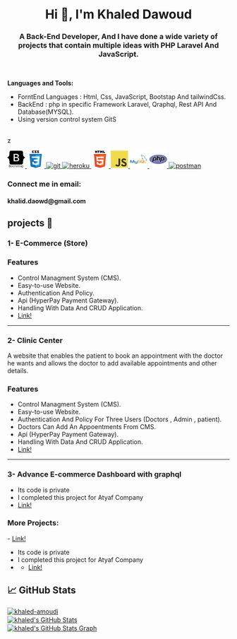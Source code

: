 <h1 align="center">Hi 👋, I'm Khaled Dawoud</h1>
<h3 align="center">A Back-End Developer, And
I have done a wide variety of projects that contain multiple ideas with PHP Laravel And JavaScript.</h3><br>


****Languages and Tools:****
 - ForntEnd Languages : Html, Css, JavaScript, Bootstap And tailwindCss.
 - BackEnd : php in specific Framework Laravel, Qraphql, Rest API And Database(MYSQL).
 - Using version control system GitS
  <br>
  z
<p align="left">  <a href="https://getbootstrap.com" target="_blank" rel="noreferrer"> <img src="https://raw.githubusercontent.com/devicons/devicon/master/icons/bootstrap/bootstrap-plain-wordmark.svg" alt="bootstrap" width="40" height="40"/> </a> <a href="https://www.w3schools.com/css/" target="_blank" rel="noreferrer"> <img src="https://raw.githubusercontent.com/devicons/devicon/master/icons/css3/css3-original-wordmark.svg" alt="css3" width="40" height="40"/> </a> <a href="https://git-scm.com/" target="_blank" rel="noreferrer"> <img src="https://www.vectorlogo.zone/logos/git-scm/git-scm-icon.svg" alt="git" width="40" height="40"/> </a> <a href="https://heroku.com" target="_blank" rel="noreferrer"> <img src="https://www.vectorlogo.zone/logos/heroku/heroku-icon.svg" alt="heroku" width="40" height="40"/> </a> <a href="https://www.w3.org/html/" target="_blank" rel="noreferrer"> <img src="https://raw.githubusercontent.com/devicons/devicon/master/icons/html5/html5-original-wordmark.svg" alt="html5" width="40" height="40"/> </a> <a href="https://developer.mozilla.org/en-US/docs/Web/JavaScript" target="_blank" rel="noreferrer"> <img src="https://raw.githubusercontent.com/devicons/devicon/master/icons/javascript/javascript-original.svg" alt="javascript" width="40" height="40"/> </a> <a href="https://www.mysql.com/" target="_blank" rel="noreferrer"> <img src="https://raw.githubusercontent.com/devicons/devicon/master/icons/mysql/mysql-original-wordmark.svg" alt="mysql" width="40" height="40"/> </a> <a href="https://www.php.net" target="_blank" rel="noreferrer"> <img src="https://raw.githubusercontent.com/devicons/devicon/master/icons/php/php-original.svg" alt="php" width="40" height="40"/> </a> <a href="https://postman.com" target="_blank" rel="noreferrer"> <img src="https://www.vectorlogo.zone/logos/getpostman/getpostman-icon.svg" alt="postman" width="40" height="40"/> </a> </p>




<h3 align="left">Connect me in email:</h3>
 <h4>khalid.daowd@gmail.com</h4>


## projects 🚀

<h3>1- E-Commerce (Store) </h3>
<h3> Features </h3>

- Control Managment System (CMS).
- Easy-to-use Website.
- Authentication And Policy.
- Api (HyperPay Payment Gateway).
- Handling With Data And CRUD Application.
- <a href="https://github.com/khaled-dawoud/e-commerce">Link!</a>




<hr>

<h3>2- Clinic Center</h3>
A website that enables the patient to book an appointment with the doctor he wants and allows the doctor to add available appointments and other details.
<h3>Features</h3>

- Control Managment System (CMS).
- Easy-to-use Website.
- Authentication And Policy For Three Users (Doctors , Admin , patient).
- Doctors Can Add An Appoentments From CMS.
- Api (HyperPay Payment Gateway).
- Handling With Data And CRUD Application.
- <a href="https://github.com/khaled-dawoud/Medical-Center">Link!</a>

<hr>


<h3>3- Advance E-commerce Dashboard with graphql</h3>


- Its code is private
- I completed this project for Atyaf Company
-  <a href="https://atyaf.co">Link!</a>

<h3>More Projects:</h3>
-  <a href="https://github.com/khaled-dawoud?tab=repositories">Link!</a>

- Its code is private
- I completed this project for Atyaf Company
- - <a href="https://atyaf.co">Link!</a>

## 📈 GitHub Stats 

<a href="https://github.com/khaled-amoudi/khaled-amoudi">
<img align="center" width="400" height="200" src="https://github-readme-stats.vercel.app/api/top-langs?username=khaled-amoudi&show_icons=true&theme=radical&locale=en&hide_border=true&layout=compact" alt="khaled-amoudi" />
</a>
<br>

<a href="https://github.com/khaled-dawoud/khaled-dawoud">
  <img align="center" src="https://github-readme-stats.vercel.app/api?username=khaled-dawoud&count_private=true&show_icons=true&theme=radical&hide_border=true&custom_title=khaled%dawoud%27%20Github%20Stats" alt="khaled's GitHub Stats" />
</a>
<br>
<a href="https://github.com/khaled-dawoud/khaled-dawoud">
  <img align="center" src="https://github-profile-summary-cards.vercel.app/api/cards/profile-details?username=khaled-dawoud&theme=radical&hide_border=true)](https://github.com/khaled-dawoud" alt="khaled's GitHub Stats Graph"/>
</a>
<br><br>

</p>

